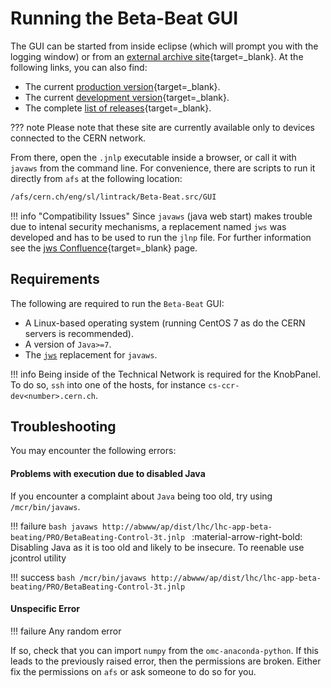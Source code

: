 # Running the Beta-Beat GUI

The GUI can be started from inside eclipse (which will prompt you with the logging window) or from an [external archive site][archive]{target=_blank}.
At the following links, you can also find:

- The current [production version][prod_gui]{target=_blank}.
- The current [development version][dev_gui]{target=_blank}.
- The complete [list of releases][releases]{target=_blank}.

??? note
    Please note that these site are currently available only to devices connected to the CERN network.

From there, open the `.jnlp` executable inside a browser, or call it with `javaws` from the command line.
For convenience, there are scripts to run it directly from `afs` at the following location:
```bash
/afs/cern.ch/eng/sl/lintrack/Beta-Beat.src/GUI
```

!!! info "Compatibility Issues"
    Since `javaws` (java web start) makes trouble due to intenal security mechanisms, a replacement named `jws` was developed and has to be used to run the `jlnp` file.
    For further information see the [jws Confluence][jws_confluence]{target=_blank} page.

## Requirements

The following are required to run the `Beta-Beat` GUI:

- A Linux-based operating system (running CentOS 7 as do the CERN servers is recommended).
- A version of `Java>=7`.
- The [`jws`][jws] replacement for `javaws`.

!!! info
    Being inside of the Technical Network is required for the KnobPanel.
    To do so, `ssh` into one of the hosts, for instance `cs-ccr-dev<number>.cern.ch`.

## Troubleshooting

You may encounter the following errors:

#### Problems with execution due to disabled Java

If you encounter a complaint about `Java` being too old, try using `/mcr/bin/javaws`.

!!! failure
    ```bash
    javaws http://abwww/ap/dist/lhc/lhc-app-beta-beating/PRO/BetaBeating-Control-3t.jnlp
    ```
    :material-arrow-right-bold: Disabling Java as it is too old and likely to be insecure. To reenable use jcontrol utility

!!! success
    ```bash
    /mcr/bin/javaws http://abwww/ap/dist/lhc/lhc-app-beta-beating/PRO/BetaBeating-Control-3t.jnlp
    ```

#### Unspecific Error

!!! failure
    Any random error

If so, check that you can import `numpy` from the `omc-anaconda-python`.
If this leads to the previously raised error, then the permissions are broken.
Either fix the permissions on `afs` or ask someone to do so for you.


[archive]: http://abwww.cern.ch/ap/
[prod_gui]: http://abwww.cern.ch/ap/pro/lhc/lhc-app-beta-beating/BetaBeating-Control-3t.jnlp
[dev_gui]: http://abwww.cern.ch/ap/next/lhc/lhc-app-beta-beating/BetaBeating-Control-3t.jnlp
[releases]: https://abwww.cern.ch/ap/dist/lhc/lhc-app-beta-beating/
[jws_confluence]: https://wikis.cern.ch/display/DVTLS/jws+-+a+replacement+for+javaws
[jws]: https://wikis.cern.ch/display/DVTLS/jws+-+a+replacement+for+javaws
